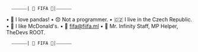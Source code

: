 
      ⎯⎯⎯⎯⎯⎯⎯| 📌 FIFA 📌|⎯⎯⎯⎯⎯⎯⎯ 

• 🐼 I love pandas! 
• 😞 Not a programmer. 
• 🇨🇿 I live in the Czech Republic. 
• 🍦 I like McDonald's. 
• 📧 fifa@fiifa.ml 
• 🐤 Mr. Infinity Staff, MP Helper, TheDevs ROOT.  

      ⎯⎯⎯⎯⎯⎯⎯| 📌 FIFA 📌|⎯⎯⎯⎯⎯⎯⎯ 
